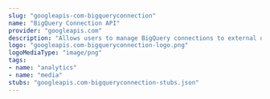 ```yaml
---
slug: "googleapis-com-bigqueryconnection"
name: "BigQuery Connection API"
provider: "googleapis.com"
description: "Allows users to manage BigQuery connections to external data sources."
logo: "googleapis.com-bigqueryconnection-logo.png"
logoMediaType: "image/png"
tags:
- name: "analytics"
- name: "media"
stubs: "googleapis.com-bigqueryconnection-stubs.json"
---
```

